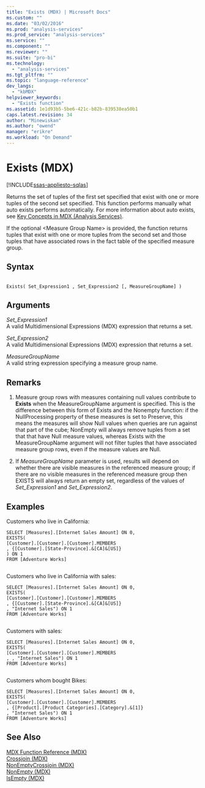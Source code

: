 ```yaml
---
title: "Exists (MDX) | Microsoft Docs"
ms.custom: ""
ms.date: "03/02/2016"
ms.prod: "analysis-services"
ms.prod_service: "analysis-services"
ms.service: ""
ms.component: ""
ms.reviewer: ""
ms.suite: "pro-bi"
ms.technology: 
  - "analysis-services"
ms.tgt_pltfrm: ""
ms.topic: "language-reference"
dev_langs: 
  - "kbMDX"
helpviewer_keywords: 
  - "Exists function"
ms.assetid: 1e1d93b5-5be6-421c-b82b-839538ea50b1
caps.latest.revision: 34
author: "Minewiskan"
ms.author: "owend"
manager: "erikre"
ms.workload: "On Demand"
---
```

# Exists (MDX)
[!INCLUDE[ssas-appliesto-sqlas](../includes/ssas-appliesto-sqlas.md)]

  Returns the set of tuples of the first set specified that exist with one or more tuples of the second set specified. This function performs manually what auto exists performs automatically. For more information about auto exists, see [Key Concepts in MDX &#40;Analysis Services&#41;](../analysis-services/multidimensional-models/mdx/key-concepts-in-mdx-analysis-services.md).  
  
 If the optional \<Measure Group Name> is provided, the function returns tuples that exist with one or more tuples from the second set and those tuples that have associated rows in the fact table of the specified measure group.  
  
## Syntax  
  
```  
  
Exists( Set_Expression1 , Set_Expression2 [, MeasureGroupName] )  
```  
  
## Arguments  
 *Set_Expression1*  
 A valid Multidimensional Expressions (MDX) expression that returns a set.  
  
 *Set_Expression2*  
 A valid Multidimensional Expressions (MDX) expression that returns a set.  
  
 *MeasureGroupName*  
 A valid string expression specifying a measure group name.  
  
## Remarks  
  
1.  Measure group rows with measures containing null values contribute to **Exists** when the MeasureGroupName argument is specified. This is the difference between this form of Exists and the Nonempty function: if the NullProcessing property of these measures is set to Preserve, this means the measures will show Null values when queries are run against that part of the cube; NonEmpty will always remove tuples from a set that that have Null measure values, whereas Exists with the MeasureGroupName argument will not filter tuples that have associated measure group rows, even if the measure values are Null.  
  
2.  If *MeasureGroupName* parameter is used, results will depend on whether there are visible measures in the referenced measure group; if there are no visible measures in the referenced measure group then EXISTS will always return an empty set, regardless of the values of *Set_Expression1* and *Set_Expression2*.  
  
## Examples  
 Customers who live in California:  
  
```  
SELECT [Measures].[Internet Sales Amount] ON 0,  
EXISTS(  
[Customer].[Customer].[Customer].MEMBERS  
, {[Customer].[State-Province].&[CA]&[US]}  
) ON 1   
FROM [Adventure Works]  
  
```  
  
 Customers who live in California with sales:  
  
```  
SELECT [Measures].[Internet Sales Amount] ON 0,  
EXISTS(  
[Customer].[Customer].[Customer].MEMBERS  
, {[Customer].[State-Province].&[CA]&[US]}  
, "Internet Sales") ON 1   
FROM [Adventure Works]  
  
```  
  
 Customers with sales:  
  
```  
SELECT [Measures].[Internet Sales Amount] ON 0,  
EXISTS(  
[Customer].[Customer].[Customer].MEMBERS  
, , "Internet Sales") ON 1   
FROM [Adventure Works]  
  
```  
  
 Customers whom bought Bikes:  
  
```  
SELECT [Measures].[Internet Sales Amount] ON 0,  
EXISTS(  
[Customer].[Customer].[Customer].MEMBERS  
, {[Product].[Product Categories].[Category].&[1]}  
, "Internet Sales") ON 1   
FROM [Adventure Works]  
```  
  
## See Also  
 [MDX Function Reference &#40;MDX&#41;](../mdx/mdx-function-reference-mdx.md)   
 [Crossjoin &#40;MDX&#41;](../mdx/crossjoin-mdx.md)   
 [NonEmptyCrossjoin &#40;MDX&#41;](../mdx/nonemptycrossjoin-mdx.md)   
 [NonEmpty &#40;MDX&#41;](../mdx/nonempty-mdx.md)   
 [IsEmpty &#40;MDX&#41;](../mdx/isempty-mdx.md)  
  
  
